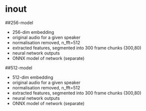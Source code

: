 # inout

##256-model 
- 256-dim embedding
- original audio for a given speaker
- normalisation removed, n_fft=512
- extracted features, segmented into 300 frame chunks (300,80)
- neural network outputs
- ONNX model of network (separate)


##512-model 
- 512-dim embedding
- original audio for a given speaker
- normalisation removed, n_fft=512
- extracted features, segmented into 300 frame chunks (300,80)
- neural network outputs
- ONNX model of network (separate)
